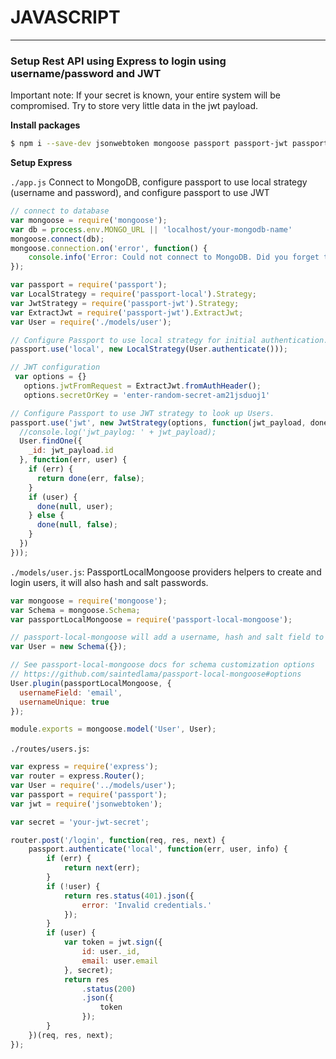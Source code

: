 # JAVASCRIPT
--- 


### Setup Rest API using Express to login using username/password and JWT

Important note:  If your secret is known, your entire system will be compromised.  Try to store very little data in the jwt payload. 

**Install packages**
```sh
$ npm i --save-dev jsonwebtoken mongoose passport passport-jwt passport-local passport-local-mongoose
```

**Setup Express**

`./app.js`
Connect to MongoDB, configure passport to use local strategy (username and password), and configure passport to use JWT

```js
// connect to database
var mongoose = require('mongoose');
var db = process.env.MONGO_URL || 'localhost/your-mongodb-name'
mongoose.connect(db);
mongoose.connection.on('error', function() {
    console.info('Error: Could not connect to MongoDB. Did you forget to run `mongod`?')
});

var passport = require('passport');
var LocalStrategy = require('passport-local').Strategy;
var JwtStrategy = require('passport-jwt').Strategy;
var ExtractJwt = require('passport-jwt').ExtractJwt;
var User = require('./models/user');

// Configure Passport to use local strategy for initial authentication.
passport.use('local', new LocalStrategy(User.authenticate()));

// JWT configuration
 var options = {}
   options.jwtFromRequest = ExtractJwt.fromAuthHeader();
   options.secretOrKey = 'enter-random-secret-am21jsduoj1'

// Configure Passport to use JWT strategy to look up Users.
passport.use('jwt', new JwtStrategy(options, function(jwt_payload, done) {
  //console.log('jwt_paylog: ' + jwt_payload);
  User.findOne({
    _id: jwt_payload.id
  }, function(err, user) {
    if (err) {
      return done(err, false);
    }
    if (user) {
      done(null, user);
    } else {
      done(null, false);
    }
  })
}));
```

`./models/user.js`:
PassportLocalMongoose providers helpers to create and login users, it will also hash and salt passwords.

```js
var mongoose = require('mongoose');
var Schema = mongoose.Schema;
var passportLocalMongoose = require('passport-local-mongoose');

// passport-local-mongoose will add a username, hash and salt field to the User Schema
var User = new Schema({});

// See passport-local-mongoose docs for schema customization options
// https://github.com/saintedlama/passport-local-mongoose#options
User.plugin(passportLocalMongoose, {
  usernameField: 'email',
  usernameUnique: true
});

module.exports = mongoose.model('User', User);
```

`./routes/users.js`:
```js
var express = require('express');
var router = express.Router();
var User = require('../models/user');
var passport = require('passport');
var jwt = require('jsonwebtoken');

var secret = 'your-jwt-secret';

router.post('/login', function(req, res, next) {
    passport.authenticate('local', function(err, user, info) {
        if (err) {
            return next(err);
        }
        if (!user) {
            return res.status(401).json({
                error: 'Invalid credentials.'
            });
        }
        if (user) {
            var token = jwt.sign({
                id: user._id,
                email: user.email
            }, secret);
            return res
                .status(200)
                .json({
                    token
                });
        }
    })(req, res, next);
});
```
